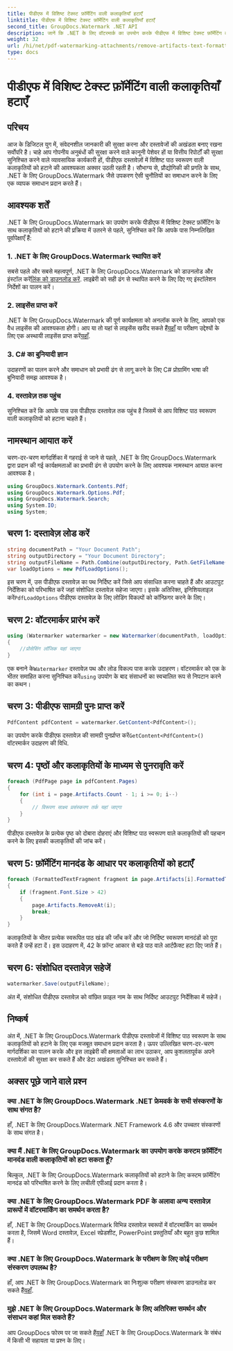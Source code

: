 ```yaml
---
title: पीडीएफ में विशिष्ट टेक्स्ट फ़ॉर्मेटिंग वाली कलाकृतियाँ हटाएँ
linktitle: पीडीएफ में विशिष्ट टेक्स्ट फ़ॉर्मेटिंग वाली कलाकृतियाँ हटाएँ
second_title: GroupDocs.Watermark .NET API
description: जानें कि .NET के लिए वॉटरमार्क का उपयोग करके पीडीएफ में विशिष्ट टेक्स्ट फ़ॉर्मेटिंग वाली कलाकृतियों को कैसे हटाया जाए। हमारे चरण-दर-चरण मार्गदर्शिका का पालन करें.
weight: 32
url: /hi/net/pdf-watermarking-attachments/remove-artifacts-text-formatting-pdf/
type: docs
---
```

# पीडीएफ में विशिष्ट टेक्स्ट फ़ॉर्मेटिंग वाली कलाकृतियाँ हटाएँ

## परिचय
आज के डिजिटल युग में, संवेदनशील जानकारी की सुरक्षा करना और दस्तावेजों की अखंडता बनाए रखना सर्वोपरि है। चाहे आप गोपनीय अनुबंधों की सुरक्षा करने वाले कानूनी पेशेवर हों या वित्तीय रिपोर्टों की सुरक्षा सुनिश्चित करने वाले व्यावसायिक कार्यकारी हों, पीडीएफ दस्तावेज़ों में विशिष्ट पाठ स्वरूपण वाली कलाकृतियों को हटाने की आवश्यकता अक्सर उठती रहती है। सौभाग्य से, प्रौद्योगिकी की प्रगति के साथ, .NET के लिए GroupDocs.Watermark जैसे उपकरण ऐसी चुनौतियों का समाधान करने के लिए एक व्यापक समाधान प्रदान करते हैं।
## आवश्यक शर्तें
.NET के लिए GroupDocs.Watermark का उपयोग करके पीडीएफ में विशिष्ट टेक्स्ट फ़ॉर्मेटिंग के साथ कलाकृतियों को हटाने की प्रक्रिया में उतरने से पहले, सुनिश्चित करें कि आपके पास निम्नलिखित पूर्वापेक्षाएँ हैं:
### 1. .NET के लिए GroupDocs.Watermark स्थापित करें
 सबसे पहले और सबसे महत्वपूर्ण, .NET के लिए GroupDocs.Watermark को डाउनलोड और इंस्टॉल करें[लिंक को डाउनलोड करें](https://releases.groupdocs.com/Watermark/net/). लाइब्रेरी को सही ढंग से स्थापित करने के लिए दिए गए इंस्टॉलेशन निर्देशों का पालन करें।
### 2. लाइसेंस प्राप्त करें
.NET के लिए GroupDocs.Watermark की पूर्ण कार्यक्षमता को अनलॉक करने के लिए, आपको एक वैध लाइसेंस की आवश्यकता होगी। आप या तो यहां से लाइसेंस खरीद सकते हैं[यहाँ](https://purchase.groupdocs.com/buy) या परीक्षण उद्देश्यों के लिए एक अस्थायी लाइसेंस प्राप्त करें[यहाँ](https://purchase.groupdocs.com/temporary-license/).
### 3. C# का बुनियादी ज्ञान
उदाहरणों का पालन करने और समाधान को प्रभावी ढंग से लागू करने के लिए C# प्रोग्रामिंग भाषा की बुनियादी समझ आवश्यक है।
### 4. दस्तावेज़ तक पहुंच
सुनिश्चित करें कि आपके पास उस पीडीएफ दस्तावेज़ तक पहुंच है जिसमें से आप विशिष्ट पाठ स्वरूपण वाली कलाकृतियों को हटाना चाहते हैं।

## नामस्थान आयात करें
चरण-दर-चरण मार्गदर्शिका में गहराई से जाने से पहले, .NET के लिए GroupDocs.Watermark द्वारा प्रदान की गई कार्यक्षमताओं का प्रभावी ढंग से उपयोग करने के लिए आवश्यक नामस्थान आयात करना आवश्यक है।
```csharp
using GroupDocs.Watermark.Contents.Pdf;
using GroupDocs.Watermark.Options.Pdf;
using GroupDocs.Watermark.Search;
using System.IO;
using System;
```
## चरण 1: दस्तावेज़ लोड करें
```csharp
string documentPath = "Your Document Path";
string outputDirectory = "Your Document Directory";
string outputFileName = Path.Combine(outputDirectory, Path.GetFileName(documentPath));
var loadOptions = new PdfLoadOptions();
```
 इस चरण में, उस पीडीएफ दस्तावेज़ का पथ निर्दिष्ट करें जिसे आप संसाधित करना चाहते हैं और आउटपुट निर्देशिका को परिभाषित करें जहां संशोधित दस्तावेज़ सहेजा जाएगा। इसके अतिरिक्त, इनिशियलाइज़ करें`PdfLoadOptions` पीडीएफ दस्तावेज़ के लिए लोडिंग विकल्पों को कॉन्फ़िगर करने के लिए।
## चरण 2: वॉटरमार्कर प्रारंभ करें
```csharp
using (Watermarker watermarker = new Watermarker(documentPath, loadOptions))
{
    //प्रोसेसिंग लॉजिक यहां जाएगा
}
```
 एक बनाने के`Watermarker` दस्तावेज़ पथ और लोड विकल्प पास करके उदाहरण। वॉटरमार्कर को एक के भीतर समाहित करना सुनिश्चित करें`using` उपयोग के बाद संसाधनों का स्वचालित रूप से निपटान करने का कथन।
## चरण 3: पीडीएफ सामग्री पुनः प्राप्त करें
```csharp
PdfContent pdfContent = watermarker.GetContent<PdfContent>();
```
 का उपयोग करके पीडीएफ दस्तावेज़ की सामग्री पुनर्प्राप्त करें`GetContent<PdfContent>()` वॉटरमार्कर उदाहरण की विधि.
## चरण 4: पृष्ठों और कलाकृतियों के माध्यम से पुनरावृति करें
```csharp
foreach (PdfPage page in pdfContent.Pages)
{
    for (int i = page.Artifacts.Count - 1; i >= 0; i--)
    {
        // विरूपण साक्ष्य प्रसंस्करण तर्क यहां जाएगा
    }
}
```
पीडीएफ दस्तावेज़ के प्रत्येक पृष्ठ को दोबारा दोहराएं और विशिष्ट पाठ स्वरूपण वाले कलाकृतियों की पहचान करने के लिए इसकी कलाकृतियों की जांच करें।
## चरण 5: फ़ॉर्मेटिंग मानदंड के आधार पर कलाकृतियों को हटाएँ
```csharp
foreach (FormattedTextFragment fragment in page.Artifacts[i].FormattedTextFragments)
{
    if (fragment.Font.Size > 42)
    {
        page.Artifacts.RemoveAt(i);
        break;
    }
}
```
कलाकृतियों के भीतर प्रत्येक स्वरूपित पाठ खंड की जाँच करें और जो निर्दिष्ट स्वरूपण मानदंडों को पूरा करते हैं उन्हें हटा दें। इस उदाहरण में, 42 के फ़ॉन्ट आकार से बड़े पाठ वाले आर्टफ़ैक्ट हटा दिए जाते हैं।
## चरण 6: संशोधित दस्तावेज़ सहेजें
```csharp
watermarker.Save(outputFileName);
```
अंत में, संशोधित पीडीएफ दस्तावेज़ को वांछित फ़ाइल नाम के साथ निर्दिष्ट आउटपुट निर्देशिका में सहेजें।

## निष्कर्ष
अंत में, .NET के लिए GroupDocs.Watermark पीडीएफ दस्तावेजों में विशिष्ट पाठ स्वरूपण के साथ कलाकृतियों को हटाने के लिए एक मजबूत समाधान प्रदान करता है। ऊपर उल्लिखित चरण-दर-चरण मार्गदर्शिका का पालन करके और इस लाइब्रेरी की क्षमताओं का लाभ उठाकर, आप कुशलतापूर्वक अपने दस्तावेज़ों की सुरक्षा कर सकते हैं और डेटा अखंडता सुनिश्चित कर सकते हैं।
## अक्सर पूछे जाने वाले प्रश्न
### क्या .NET के लिए GroupDocs.Watermark .NET फ्रेमवर्क के सभी संस्करणों के साथ संगत है?
हाँ, .NET के लिए GroupDocs.Watermark .NET Framework 4.6 और उच्चतर संस्करणों के साथ संगत है।
### क्या मैं .NET के लिए GroupDocs.Watermark का उपयोग करके कस्टम फ़ॉर्मेटिंग मानदंड वाली कलाकृतियों को हटा सकता हूँ?
बिल्कुल, .NET के लिए GroupDocs.Watermark कलाकृतियों को हटाने के लिए कस्टम फ़ॉर्मेटिंग मानदंड को परिभाषित करने के लिए लचीली एपीआई प्रदान करता है।
### क्या .NET के लिए GroupDocs.Watermark PDF के अलावा अन्य दस्तावेज़ प्रारूपों में वॉटरमार्किंग का समर्थन करता है?
हाँ, .NET के लिए GroupDocs.Watermark विभिन्न दस्तावेज़ स्वरूपों में वॉटरमार्किंग का समर्थन करता है, जिसमें Word दस्तावेज़, Excel स्प्रेडशीट, PowerPoint प्रस्तुतियाँ और बहुत कुछ शामिल हैं।
### क्या .NET के लिए GroupDocs.Watermark के परीक्षण के लिए कोई परीक्षण संस्करण उपलब्ध है?
 हाँ, आप .NET के लिए GroupDocs.Watermark का निःशुल्क परीक्षण संस्करण डाउनलोड कर सकते हैं[यहाँ](https://releases.groupdocs.com/).
### मुझे .NET के लिए GroupDocs.Watermark के लिए अतिरिक्त समर्थन और संसाधन कहां मिल सकते हैं?
 आप GroupDocs फोरम पर जा सकते हैं[यहाँ](https://forum.groupdocs.com/c/watermark/19) .NET के लिए GroupDocs.Watermark के संबंध में किसी भी सहायता या प्रश्न के लिए।
